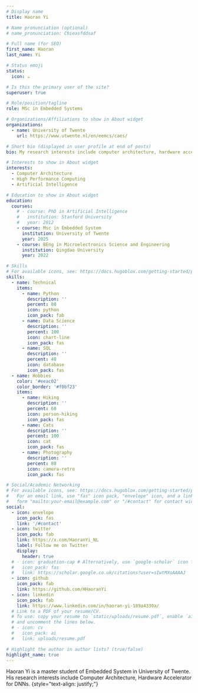 ```yaml
---
# Display name
title: Haoran Yi

# Name pronunciation (optional)
# name_pronunciation: Chieasfddsaf

# Full name (for SEO)
first_name: Haoran
last_name: Yi

# Status emoji
status:
  icon: ☕️

# Is this the primary user of the site?
superuser: true

# Role/position/tagline
role: MSc in Embedded Systems

# Organizations/Affiliations to show in About widget
organizations:
  - name: University of Twente
    url: https://www.utwente.nl/en/eemcs/caes/

# Short bio (displayed in user profile at end of posts)
bio: My research interests include computer architecture, hardware accelerator for DNN.

# Interests to show in About widget
interests:
  - Computer Architecture
  - High Performance Computing
  - Artificial Intelligence

# Education to show in About widget
education:
  courses:
    # - course: PhD in Artificial Intelligence
    #   institution: Stanford University
    #   year: 2012
    - course: Msc in Embedded System
      institution: University of Twente
      year: 2025
    - course: BEng in Microelectronics Science and Engineering
      institution: Qingdao University 
      year: 2022

# Skills
# For available icons, see: https://docs.hugoblox.com/getting-started/page-builder/#icons
skills:
  - name: Technical
    items:
      - name: Python
        description: ''
        percent: 80
        icon: python
        icon_pack: fab
      - name: Data Science
        description: ''
        percent: 100
        icon: chart-line
        icon_pack: fas
      - name: SQL
        description: ''
        percent: 40
        icon: database
        icon_pack: fas
  - name: Hobbies
    color: '#eeac02'
    color_border: '#f0bf23'
    items:
      - name: Hiking
        description: ''
        percent: 60
        icon: person-hiking
        icon_pack: fas
      - name: Cats
        description: ''
        percent: 100
        icon: cat
        icon_pack: fas
      - name: Photography
        description: ''
        percent: 80
        icon: camera-retro
        icon_pack: fas

# Social/Academic Networking
# For available icons, see: https://docs.hugoblox.com/getting-started/page-builder/#icons
#   For an email link, use "fas" icon pack, "envelope" icon, and a link in the
#   form "mailto:your-email@example.com" or "/#contact" for contact widget.
social:
  - icon: envelope
    icon_pack: fas
    link: '/#contact'
  - icon: twitter
    icon_pack: fab
    link: https://x.com/HaoranYi_NL
    label: Follow me on Twitter
    display:
      header: true
  # - icon: graduation-cap # Alternatively, use `google-scholar` icon from `ai` icon pack
  #   icon_pack: fas
  #   link: https://scholar.google.co.uk/citations?user=sIwtMXoAAAAJ
  - icon: github
    icon_pack: fab
    link: https://github.com/HHaoranYi
  - icon: linkedin
    icon_pack: fab
    link: https://www.linkedin.com/in/haoran-yi-189a4330a/
  # Link to a PDF of your resume/CV.
  # To use: copy your resume to `static/uploads/resume.pdf`, enable `ai` icons in `params.yaml`,
  # and uncomment the lines below.
  # - icon: cv
  #   icon_pack: ai
  #   link: uploads/resume.pdf

# Highlight the author in author lists? (true/false)
highlight_name: true
---
```


Haoran Yi is a master student of Embedded System in University of Twente. His research interests include Computer Architecture, Hardware Accelerator for DNNs. 
{style="text-align: justify;"}
